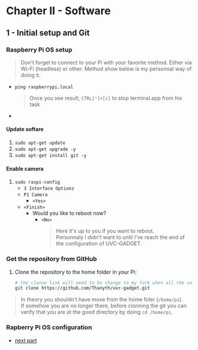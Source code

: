 # Chapter II - Software

## 1 - Initial setup and Git

### Raspberry Pi OS setup

> Don't forget to connect to your Pi with your favorite method. Either via Wi-Fi (headless) or other. Method show below is my personnal way of doing it.
  - `ping raspberrypi.local`
    > Once you see result, `CTRL[⌃]+[c]` to stop terminal.app from his task
  -  

#### Update softare

  1. `sudo apt-get update`     
  1. `sudo apt-get upgrade -y`
  1. `sudo apt-get install git -y`

#### Enable camera

  1. `sudo raspi-config`
     - `3 Interface Options`
     - `P1 Camera`
       - `<Yes>`
     - `<Finish>`
       - Would you like to reboot now?
         - `<No>`
           > Here it's up to you if you want to reboot.  
           > Personnaly I didn't want to until I've reach the end of the configuration of UVC-GADGET.

### Get the repository from GitHub

1. Clone the repository to the home folder in your Pi:  
   ``` bash
   # the clonse link will need to be change to my fork when all the setup guide is done. so it shoule be /thanyth/uvc-gadget.git
   git clone https://github.com/Thanyth/uvc-gadget.git
   ```  
  > In theory you shouldn't have move from the home foler (`/home/pi`).  
  > If somehow you are no longer there, before clonning the git you can verify that you are at the good directory by doing `cd /home/pi`.

### Rapberry Pi OS configuration

<!--- Temporary get to the other part [git modification](20climberhuntSetup.md)--->
  - [next part](22RaspOSconfigs.md)
